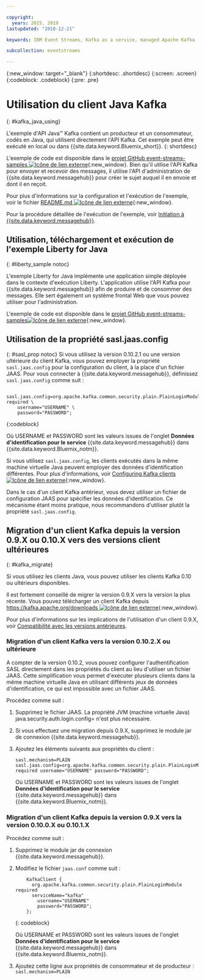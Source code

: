 ```yaml
---

copyright:
  years: 2015, 2019
lastupdated: "2018-12-21"

keywords: IBM Event Streams, Kafka as a service, managed Apache Kafka

subcollection: eventstreams

---
```


{:new_window: target="_blank"}
{:shortdesc: .shortdesc}
{:screen: .screen}
{:codeblock: .codeblock}
{:pre: .pre}

# Utilisation du client Java Kafka
{: #kafka_java_using}

<!-- 21/06/18 - removing until some content ready

## To do: instructions for getting started, with links for more information


## To do: simple send source and receive source in-line


## How to use, download, and run the Java Kafka API sample

-->

L'exemple d'API Java&trade; Kafka contient un producteur et un consommateur, codés en Java, qui utilisent directement l'API Kafka. Cet exemple peut être exécuté en local ou dans {{site.data.keyword.Bluemix_short}}.
{: shortdesc}

L'exemple de code est disponible dans le [projet GitHub event-streams-samples ![Icône de lien externe](../../icons/launch-glyph.svg "Icône de lien externe")](https://github.com/ibm-messaging/event-streams-samples/tree/master/kafka-java-console-sample){:new_window}. Bien qu'il utilise l'API Kafka pour envoyer et recevoir des messages, il utilise l'API d'administration de {{site.data.keyword.messagehub}} pour créer le sujet auquel il en envoie et dont il en reçoit.

Pour plus d'informations sur la configuration et l'exécution de l'exemple, voir le fichier [README.md ![Icône de lien externe](../../icons/launch-glyph.svg "Icône de lien externe")](https://github.com/ibm-messaging/event-streams-samples/tree/master/kafka-java-console-sample){:new_window}.

Pour la procédure détaillée de l'exécution de l'exemple, voir [Initiation à {{site.data.keyword.messagehub}}](/docs/services/EventStreams?topic=eventstreams-getting_started#getting_started_steps).

## Utilisation, téléchargement et exécution de l'exemple Liberty for Java
{: #liberty_sample notoc}

L'exemple Liberty for Java implémente une application simple déployée dans le contexte d'exécution Liberty. L'application utilise l'API Kafka pour {{site.data.keyword.messagehub}} afin de produire et de consommer des messages.
Elle sert également un système frontal Web que vous pouvez utiliser pour l'administration.

L'exemple de code est disponible dans le [projet GitHub event-streams-samples![Icône de lien externe](../../icons/launch-glyph.svg "Icône de lien externe")](https://github.com/ibm-messaging/event-streams-samples/tree/master/kafka-java-liberty-sample){:new_window}.

<!--
17/10/17 - Karen: following info duplicated at messagehub063 
-->

## Utilisation de la propriété sasl.jaas.config
{: #sasl_prop notoc}
Si vous utilisez la version 0.10.2.1 ou une version ultérieure du client Kafka, vous pouvez employer la propriété <code>sasl.jaas.config</code> pour la configuration du client, à la place d'un fichier JAAS. Pour vous connecter à {{site.data.keyword.messagehub}}, définissez <code>sasl.jaas.config</code> comme suit :
<pre>
<code>    sasl.jaas.config=org.apache.kafka.common.security.plain.PlainLoginModule required \
    username="USERNAME" \
    password="PASSWORD";</code>
</pre>
{:codeblock}

Où USERNAME et PASSWORD sont les valeurs issues de l'onglet **Données d'identification pour le service** {{site.data.keyword.messagehub}} dans {{site.data.keyword.Bluemix_notm}}.

Si vous utilisez <code>sasl.jaas.config</code>, les clients exécutés dans la même machine virtuelle Java peuvent employer des données d'identification différentes. Pour plus d'informations, voir
[Configuring Kafka clients ![Icône de lien externe](../../icons/launch-glyph.svg "Icône de lien externe")](http://kafka.apache.org/documentation/#security_sasl_plain_clientconfig){:new_window}.

Dans le cas d'un client Kafka antérieur, vous devez utiliser un fichier de configuration JAAS pour spécifier les données d'identification. Ce mécanisme étant moins pratique, nous recommandons d'utiliser plutôt la propriété <code>sasl.jaas.config</code>.

<!--
23/04/18 - Karen: following migration info on production in messagehub084 
-->

## Migration d'un client Kafka depuis la version 0.9.X ou 0.10.X vers des versions client ultérieures
{: #kafka_migrate}


Si vous utilisez les clients Java, vous pouvez utiliser
les clients Kafka 0.10 ou ultérieurs disponibles. 

Il est fortement conseillé de migrer la version 0.9.X vers la
version la plus récente. Vous pouvez télécharger un client Kafka depuis [https://kafka.apache.org/downloads ![Icône de lien externe](../../icons/launch-glyph.svg "Icône de lien externe")](https://kafka.apache.org/downloads){:new_window}.

Pour plus d'informations sur les implications de l'utilisation d'un client 0.9.X, voir
[Compatibilité avec les versions antérieures](/docs/services/EventStreams?topic=eventstreams-kafka_clients#compatibility).



### Migration d'un client Kafka vers la version 0.10.2.X ou ultérieure

A compter de la version 0.10.2, vous pouvez configurer l'authentification SASL directement dans les propriétés du client au lieu d'utiliser un fichier JAAS. Cette simplification vous permet d'exécuter plusieurs clients dans la même machine virtuelle Java en utilisant différents jeux de données d'identification, ce qui est impossible avec un fichier JAAS.

Procédez comme suit :

1. Supprimez le fichier JAAS. La propriété JVM (machine virtuelle Java) java.security.auth.login.config=<PATH TO JAAS> n'est plus nécessaire.
2. Si vous effectuez une migration depuis 0.9.X, supprimez le module jar de connexion {{site.data.keyword.messagehub}}.
2. Ajoutez les éléments suivants aux propriétés du client :
    ```
	sasl.mechanism=PLAIN
    sasl.jaas.config=org.apache.kafka.common.security.plain.PlainLoginModule required username="USERNAME" password="PASSWORD";
	```

	Où USERNAME et PASSWORD sont les valeurs issues de l'onglet **Données d'identification pour le service** {{site.data.keyword.messagehub}} dans {{site.data.keyword.Bluemix_notm}}.
	
	

### Migration d'un client Kafka depuis la version 0.9.X vers la version 0.10.0.X ou 0.10.1.X

Procédez comme suit :

1. Supprimez le module jar de connexion {{site.data.keyword.messagehub}}.
2. Modifiez le fichier <code>jaas.conf</code> comme suit :
    ```
        KafkaClient {
          org.apache.kafka.common.security.plain.PlainLoginModule required
          serviceName="kafka"
            username="USERNAME"
            password="PASSWORD";
        };
    ```
    {: codeblock}

	Où USERNAME et PASSWORD sont les valeurs issues de l'onglet **Données d'identification pour le service** {{site.data.keyword.messagehub}} dans {{site.data.keyword.Bluemix_notm}}.
	
3. Ajoutez cette ligne aux propriétés de consommateur et de producteur :
<code>sasl.mechanism=PLAIN</code>
